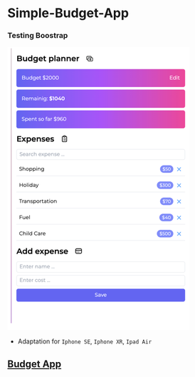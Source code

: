 # Simple-Budget-App

### Testing Boostrap

<img src='preview.png'>

- Adaptation for `Iphone SE`, `Iphone XR`, `Ipad Air`


## [Budget App](https://zakharchuk-andrey.github.io/Simple-Budget-App/)
